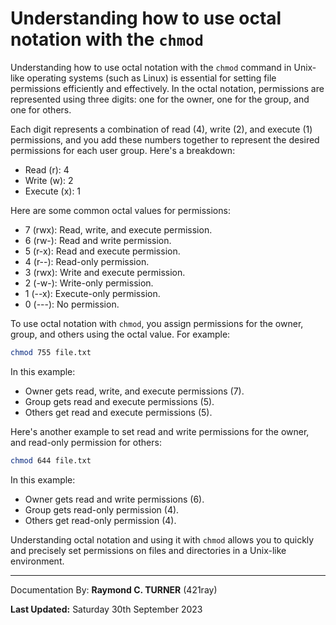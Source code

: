 # Understanding how to use octal notation with the `chmod`

Understanding how to use octal notation with the `chmod` command in Unix-like operating systems (such as Linux) is essential for setting file permissions efficiently and effectively. In the octal notation, permissions are represented using three digits: one for the owner, one for the group, and one for others.

Each digit represents a combination of read (4), write (2), and execute (1) permissions, and you add these numbers together to represent the desired permissions for each user group. Here's a breakdown:

- Read (r): 4
- Write (w): 2
- Execute (x): 1

Here are some common octal values for permissions:

- 7 (rwx): Read, write, and execute permission.
- 6 (rw-): Read and write permission.
- 5 (r-x): Read and execute permission.
- 4 (r--): Read-only permission.
- 3 (rwx): Write and execute permission.
- 2 (-w-): Write-only permission.
- 1 (--x): Execute-only permission.
- 0 (---): No permission.

To use octal notation with `chmod`, you assign permissions for the owner, group, and others using the octal value. For example:

```bash
chmod 755 file.txt
```

In this example:
- Owner gets read, write, and execute permissions (7).
- Group gets read and execute permissions (5).
- Others get read and execute permissions (5).

Here's another example to set read and write permissions for the owner, and read-only permission for others:

```bash
chmod 644 file.txt
```

In this example:
- Owner gets read and write permissions (6).
- Group gets read-only permission (4).
- Others get read-only permission (4).

Understanding octal notation and using it with `chmod` allows you to quickly and precisely set permissions on files and directories in a Unix-like environment.


---

Documentation By: **Raymond C. TURNER** (421ray)

**Last Updated:** Saturday 30th September 2023